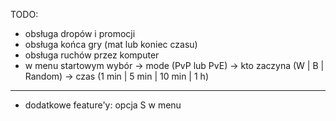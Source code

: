 TODO:
* obsługa dropów i promocji
* obsługa końca gry (mat lub koniec czasu)
* obsługa ruchów przez komputer
* w menu startowym wybór -> mode (PvP lub PvE) -> kto zaczyna (W | B | Random) -> czas (1 min |
  5 min | 10 min | 1 h)

---

* dodatkowe feature'y: opcja S w menu